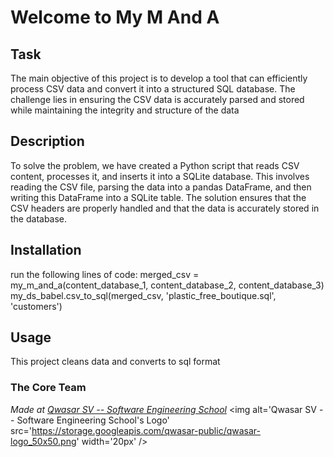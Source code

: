 # Welcome to My M And A

## Task
The main objective of this project is to develop a tool that can efficiently process CSV data and convert it into a structured SQL database. 
The challenge lies in ensuring the CSV data is accurately parsed and stored while maintaining the integrity and structure of the data

## Description
To solve the problem, we have created a Python script that reads CSV content, processes it, and inserts it into a SQLite database.
 This involves reading the CSV file, parsing the data into a pandas DataFrame, and then writing this DataFrame into a SQLite table.
  The solution ensures that the CSV headers are properly handled and that the data is accurately stored in the database.


## Installation
run the following lines of code:
merged_csv = my_m_and_a(content_database_1, content_database_2, content_database_3) 
my_ds_babel.csv_to_sql(merged_csv, 'plastic_free_boutique.sql', 'customers')

## Usage
This project cleans data and converts to sql format

### The Core Team


<span><i>Made at <a href='https://qwasar.io'>Qwasar SV -- Software Engineering School</a></i></span>
<span><img alt='Qwasar SV -- Software Engineering School's Logo' src='https://storage.googleapis.com/qwasar-public/qwasar-logo_50x50.png' width='20px' /></span>
